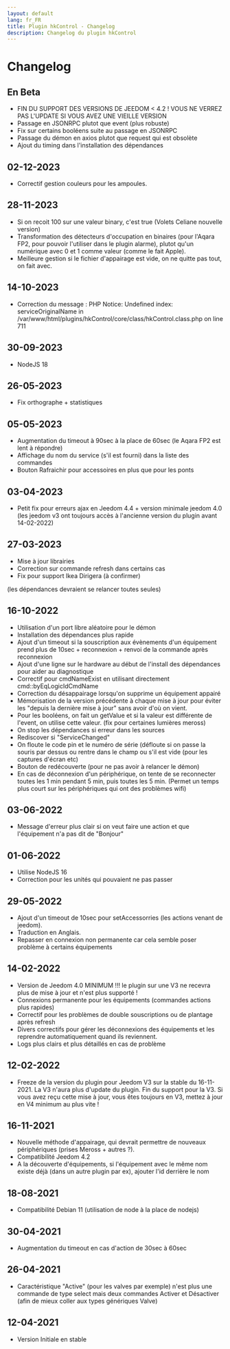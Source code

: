 ```yaml
---
layout: default
lang: fr_FR
title: Plugin hkControl - Changelog
description: Changelog du plugin hkControl
---
```


Changelog
=========

En Beta
--------
* FIN DU SUPPORT DES VERSIONS DE JEEDOM < 4.2 ! VOUS NE VERREZ PAS L'UPDATE SI VOUS AVEZ UNE VIEILLE VERSION
* Passage en JSONRPC plutot que event (plus robuste)
* Fix sur certains booléens suite au passage en JSONRPC
* Passage du démon en axios plutot que request qui est obsolète
* Ajout du timing dans l'installation des dépendances

02-12-2023
----------
* Correctif gestion couleurs pour les ampoules.

28-11-2023
----------
* Si on recoit 100 sur une valeur binary, c'est true (Volets Celiane nouvelle version)
* Transformation des détecteurs d'occupation en binaires (pour l'Aqara FP2, pour pouvoir l'utiliser dans le plugin alarme), plutot qu'un numérique avec 0 et 1 comme valeur (comme le fait Apple).
* Meilleure gestion si le fichier d'appairage est vide, on ne quitte pas tout, on fait avec.

14-10-2023
----------
* Correction du message : PHP Notice:  Undefined index: serviceOriginalName in /var/www/html/plugins/hkControl/core/class/hkControl.class.php on line 711

30-09-2023
-----------
* NodeJS 18

26-05-2023
----------
* Fix orthographe + statistiques

05-05-2023
----------
* Augmentation du timeout à 90sec à la place de 60sec (le Aqara FP2 est lent à répondre)
* Affichage du nom du service (s'il est fourni) dans la liste des commandes
* Bouton Rafraichir pour accessoires en plus que pour les ponts

03-04-2023
----------

* Petit fix pour erreurs ajax en Jeedom 4.4 + version minimale jeedom 4.0 (les jeedom v3 ont toujours accès à l'ancienne version du plugin avant 14-02-2022)

27-03-2023
----------

* Mise à jour librairies
* Correction sur commande refresh dans certains cas
* Fix pour support Ikea Dirigera (à confirmer)

(les dépendances devraient se relancer toutes seules)

16-10-2022
----------

* Utilisation d'un port libre aléatoire pour le démon
* Installation des dépendances plus rapide
* Ajout d'un timeout si la souscription aux évènements d'un équipement prend plus de 10sec + reconnexion + renvoi de la commande après reconnexion
* Ajout d'une ligne sur le hardware au début de l'install des dépendances pour aider au diagnostique
* Correctif pour cmdNameExist en utilisant directement cmd::byEqLogicIdCmdName
* Correction du désappairage lorsqu'on supprime un équipement appairé
* Mémorisation de la version précédente à chaque mise à jour pour éviter les "depuis la dernière mise à jour" sans avoir d'où on vient.
* Pour les booléens, on fait un getValue et si la valeur est différente de l'event, on utilise cette valeur. (fix pour certaines lumières meross)
* On stop les dépendances si erreur dans les sources
* Rediscover si "ServiceChanged"
* On floute le code pin et le numéro de série (défloute si on passe la souris par dessus ou rentre dans le champ ou s'il est vide (pour les captures d'écran etc)
* Bouton de redécouverte (pour ne pas avoir à relancer le démon)
* En cas de déconnexion d'un périphérique, on tente de se reconnecter toutes les 1 min pendant 5 min, puis toutes les 5 min. (Permet un temps plus court sur les périphériques qui ont des problèmes wifi)

03-06-2022
----------

* Message d'erreur plus clair si on veut faire une action et que l'équipement n'a pas dit de "Bonjour"

01-06-2022
----------

* Utilise NodeJS 16
* Correction pour les unités qui pouvaient ne pas passer

29-05-2022
--------------------

* Ajout d'un timeout de 10sec pour setAccessorries (les actions venant de jeedom).
* Traduction en Anglais.
* Repasser en connexion non permanente car cela semble poser problème à certains équipements

14-02-2022
----------

* Version de Jeedom 4.0 MINIMUM !!! le plugin sur une V3 ne recevra plus de mise à jour et n'est plus supporté !
* Connexions permanente pour les équipements (commandes actions plus rapides)
* Correctif pour les problèmes de double souscriptions ou de plantage après refresh
* Divers correctifs pour gérer les déconnexions des équipements et les reprendre automatiquement quand ils reviennent.
* Logs plus clairs et plus détaillés en cas de problème

12-02-2022
----------

* Freeze de la version du plugin pour Jeedom V3 sur la stable du 16-11-2021. La V3 n'aura plus d'update du plugin. Fin du support pour la V3. Si vous avez reçu cette mise à jour, vous êtes toujours en V3, mettez à jour en V4 minimum au plus vite !

16-11-2021
----------

* Nouvelle méthode d'appairage, qui devrait permettre de nouveaux périphériques (prises Meross + autres ?).
* Compatibilité Jeedom 4.2
* A la découverte d'équipements, si l'équipement avec le même nom existe déjà (dans un autre plugin par ex), ajouter l'id derrière le nom

18-08-2021
----------

* Compatibilité Debian 11 (utilisation de node à la place de nodejs)

30-04-2021
----------

* Augmentation du timeout en cas d'action de 30sec à 60sec

26-04-2021
----------

* Caractéristique "Active" (pour les valves par exemple) n'est plus une commande de type select mais deux commandes Activer et Désactiver (afin de mieux coller aux types génériques Valve)

12-04-2021
----------------------

* Version Initiale en stable
